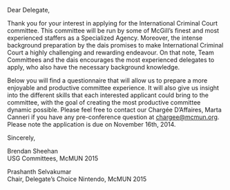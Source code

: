 Dear Delegate,

Thank you for your interest in applying for the International Criminal Court committee. This committee will be run by some of McGill’s finest and most experienced staffers as a Specialized Agency. Moreover, the intense background preparation by the dais promises to make International Criminal Court a highly challenging and rewarding endeavour. On that note, Team Committees and the dais encourages the most experienced delegates to apply, who also have the necessary background knowledge.

Below you will find a questionnaire that will allow us to prepare a more enjoyable and productive committee experience. It will also give us insight into the different skills that each interested applicant could bring to the committee, with the goal of creating the most productive committee dynamic possible. Please feel free to contact our Chargée D’Affaires, Marta Canneri if you have any pre-conference question at chargee@mcmun.org. Please note the application is due on November 16th, 2014.

Sincerely,

Brendan Sheehan       
USG Committees, McMUN 2015    

Prashanth Selvakumar     
Chair, Delegate’s Choice Nintendo, McMUN 2015
